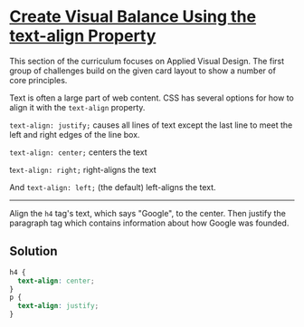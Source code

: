 # [Create Visual Balance Using the text-align Property](https://learn.freecodecamp.org/responsive-web-design/applied-visual-design/create-visual-balance-using-the-text-align-property)

This section of the curriculum focuses on Applied Visual Design. The first group of challenges build on the given card layout to show a number of core principles.

Text is often a large part of web content. CSS has several options for how to align it with the `text-align` property.

`text-align: justify;` causes all lines of text except the last line to meet the left and right edges of the line box.

`text-align: center;` centers the text

t`ext-align: right;` right-aligns the text

And `text-align: left;` (the default) left-aligns the text.

---

Align the `h4` tag's text, which says "Google", to the center. Then justify the paragraph tag which contains information about how Google was founded.

## Solution

```css
h4 {
  text-align: center;
}
p {
  text-align: justify;
}
```